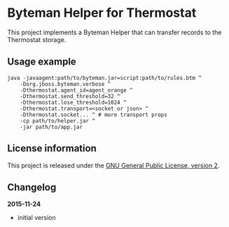 Byteman Helper for Thermostat
=============================

This project implements a Byteman Helper that can transfer records to the Thermostat storage.

Usage example
-------------

    java -javaagent:path/to/byteman.jar=script:path/to/rules.btm ^
        -Dorg.jboss.byteman.verbose ^
        -Dthermostat.agent_id=agent_orange ^
        -Dthermostat.send_threshold=32 ^
        -Dthermostat.lose_threshold=1024 ^
        -Dthermostat.transport=<socket or json> ^
        -Dthermostat.socket... ^ # more transport props
        -cp path/to/helper.jar ^
        -jar path/to/app.jar

License information
-------------------

This project is released under the [GNU General Public License, version 2](http://www.gnu.org/licenses/old-licenses/gpl-2.0.en.html).

Changelog
---------

**2015-11-24**

 * initial version
